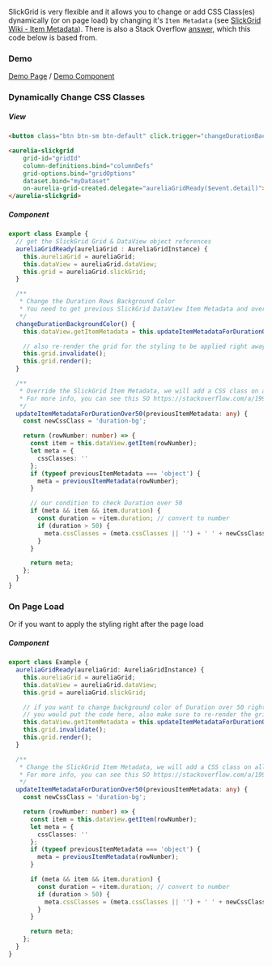 SlickGrid is very flexible and it allows you to change or add CSS Class(es) dynamically (or on page load) by changing it's `Item Metadata` (see [SlickGrid Wiki - Item Metadata](providing-grid-data.md)). There is also a Stack Overflow [answer](https://stackoverflow.com/a/19985148/1212166), which this code below is based from.

### Demo
[Demo Page](https://ghiscoding.github.io/aurelia-slickgrid/#/slickgrid/example11) / [Demo Component](https://github.com/ghiscoding/aurelia-slickgrid/blob/master/packages/demo/src/examples/slickgrid/example11.ts)

### Dynamically Change CSS Classes
##### View
```html
<button class="btn btn-sm btn-default" click.trigger="changeDurationBackgroundColor()">Highlight Rows with Duration over 50</button>

<aurelia-slickgrid
    grid-id="gridId"
    column-definitions.bind="columnDefs"
    grid-options.bind="gridOptions"
    dataset.bind="myDataset"
    on-aurelia-grid-created.delegate="aureliaGridReady($event.detail)">
</aurelia-slickgrid>
```

##### Component
```typescript
export class Example {
  // get the SlickGrid Grid & DataView object references
  aureliaGridReady(aureliaGrid : AureliaGridInstance) {
    this.aureliaGrid = aureliaGrid;
    this.dataView = aureliaGrid.dataView;
    this.grid = aureliaGrid.slickGrid;
  }

  /**
   * Change the Duration Rows Background Color
   * You need to get previous SlickGrid DataView Item Metadata and override it
   */
  changeDurationBackgroundColor() {
    this.dataView.getItemMetadata = this.updateItemMetadataForDurationOver50(this.dataView.getItemMetadata);

    // also re-render the grid for the styling to be applied right away
    this.grid.invalidate();
    this.grid.render();
  }

  /**
   * Override the SlickGrid Item Metadata, we will add a CSS class on all rows with a Duration over 50
   * For more info, you can see this SO https://stackoverflow.com/a/19985148/1212166
   */
  updateItemMetadataForDurationOver50(previousItemMetadata: any) {
    const newCssClass = 'duration-bg';

    return (rowNumber: number) => {
      const item = this.dataView.getItem(rowNumber);
      let meta = {
        cssClasses: ''
      };
      if (typeof previousItemMetadata === 'object') {
        meta = previousItemMetadata(rowNumber);
      }

      // our condition to check Duration over 50
      if (meta && item && item.duration) {
        const duration = +item.duration; // convert to number
        if (duration > 50) {
          meta.cssClasses = (meta.cssClasses || '') + ' ' + newCssClass;
        }
      }

      return meta;
    };
  }
}
```

### On Page Load
Or if you want to apply the styling right after the page load

##### Component
```typescript
export class Example {
  aureliaGridReady(aureliaGrid: AureliaGridInstance) {
    this.aureliaGrid = aureliaGrid;
    this.dataView = aureliaGrid.dataView;
    this.grid = aureliaGrid.slickGrid;

    // if you want to change background color of Duration over 50 right after page load,
    // you would put the code here, also make sure to re-render the grid for the styling to be applied right away
    this.dataView.getItemMetadata = this.updateItemMetadataForDurationOver50(this.dataView.getItemMetadata);
    this.grid.invalidate();
    this.grid.render();
  }

  /**
   * Change the SlickGrid Item Metadata, we will add a CSS class on all rows with a Duration over 50
   * For more info, you can see this SO https://stackoverflow.com/a/19985148/1212166
   */
  updateItemMetadataForDurationOver50(previousItemMetadata: any) {
    const newCssClass = 'duration-bg';

    return (rowNumber: number) => {
      const item = this.dataView.getItem(rowNumber);
      let meta = {
        cssClasses: ''
      };
      if (typeof previousItemMetadata === 'object') {
        meta = previousItemMetadata(rowNumber);
      }

      if (meta && item && item.duration) {
        const duration = +item.duration; // convert to number
        if (duration > 50) {
          meta.cssClasses = (meta.cssClasses || '') + ' ' + newCssClass;
        }
      }

      return meta;
    };
  }
}
```
